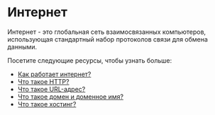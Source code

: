 # Интернет

Интернет - это глобальная сеть взаимосвязанных компьютеров, использующая стандартный набор протоколов связи для обмена данными.

Посетите следующие ресурсы, чтобы узнать больше:
- [Как работает интернет?](1.%20How%20does%20the%20internet%20work%3F/README.md)
- [Что такое HTTP?](2.%20What%20is%20HTTP%3F/README.md)
- [Что такое URL-адрес?](3.%20What%20is%20a%20URL%3F/README.md)
- [Что такое домен и доменное имя?](4.%20What%20is%20a%20domain%20and%20a%20domain%20name/README.md)
- [Что такое хостинг?](5.%20What%20is%20a%20hosting%3F/README.md)